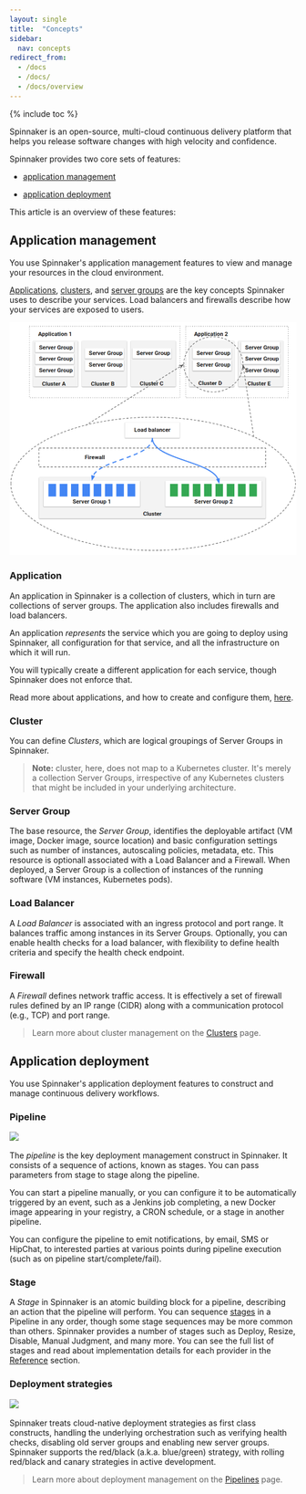 ```yaml
---
layout: single
title:  "Concepts"
sidebar:
  nav: concepts
redirect_from:
  - /docs
  - /docs/
  - /docs/overview
---
```


{% include toc %}

Spinnaker is an open-source, multi-cloud continuous delivery platform that helps
you release software changes with high velocity and confidence.

Spinnaker provides two core sets of features:

* [application management](#application-management)

* [application deployment](#application-deployment)

This article is an overview of these features:

## Application management

You use Spinnaker's application management features to view and manage your
resources in the cloud environment.

[Applications](#application), [clusters](#cluster), and [server
groups](#server-group) are the key concepts Spinnaker uses to describe your
services. Load balancers and firewalls describe how your services are exposed to
users.

![](clusters.png)

### Application

An application in Spinnaker is a collection of clusters, which in turn are
collections of server groups. The application also includes firewalls and load
balancers.

An application *represents* the service which you are going to deploy using
Spinnaker, all configuration for that service, and all the infrastructure on
which it will run.

You will typically create a different application for each service, though
Spinnaker does not enforce that.

Read more about applications, and how to create and configure them,
[here](/guides/user/applications/).

### Cluster

You can define *Clusters*, which are logical groupings of Server Groups in
Spinnaker.

> **Note:** cluster, here, does not map to a Kubernetes cluster. It's merely a
> collection Server Groups, irrespective of any Kubernetes clusters that might
be included in your underlying architecture.

### Server Group

The base resource, the *Server Group*, identifies the deployable artifact (VM image, Docker image, source location) and basic configuration settings such as number of instances, autoscaling policies, metadata, etc.
This resource is optionall associated with a Load Balancer and a Firewall.
When deployed, a Server Group is a collection of instances of the running
software (VM instances, Kubernetes pods).

### Load Balancer

A *Load Balancer* is associated with an ingress protocol and port range. It balances traffic among instances in its Server Groups. Optionally, you can enable health checks for a load balancer, with flexibility to define health criteria and specify the health check endpoint.

### Firewall

A *Firewall* defines network traffic access. It is effectively a set of firewall rules defined by an IP range (CIDR) along with a communication protocol (e.g., TCP) and port range.

> Learn more about cluster management on the [Clusters](/concepts/clusters/) page.

## Application deployment

You use Spinnaker's application deployment features to construct and manage continuous delivery workflows.

### Pipeline

![](pipelines.png)

The *pipeline* is the key deployment management construct in Spinnaker.
It consists of a sequence of actions, known as stages. You can pass parameters
from stage to stage along the pipeline.

You can start a pipeline manually, or you can configure it to be automatically
triggered by an event, such as a Jenkins job completing, a new Docker image appearing in your registry, a CRON schedule, or a stage in another pipeline.

You can configure the pipeline to emit notifications, by email, SMS or HipChat,
to interested parties at various points during pipeline execution (such as on
pipeline start/complete/fail).

### Stage

A *Stage* in Spinnaker is an atomic building block for a pipeline, describing an
action that the pipeline will perform. You can sequence
[stages](/reference/pipeline/stages/) in a Pipeline in any order, though some
stage sequences may be more common than others. Spinnaker provides a number of
stages such as Deploy, Resize, Disable, Manual Judgment, and many more. You can
see the full list of stages and read about implementation details for each
provider in the [Reference](/reference/providers) section.

### Deployment strategies

![](deployment-strategies.png)

Spinnaker treats cloud-native deployment strategies as first class constructs, handling the underlying orchestration such as verifying health checks, disabling old server groups and enabling new server groups. Spinnaker supports the red/black (a.k.a. blue/green) strategy, with rolling red/black and canary strategies in active development.

> Learn more about deployment management on the [Pipelines](/concepts/pipelines/) page.
